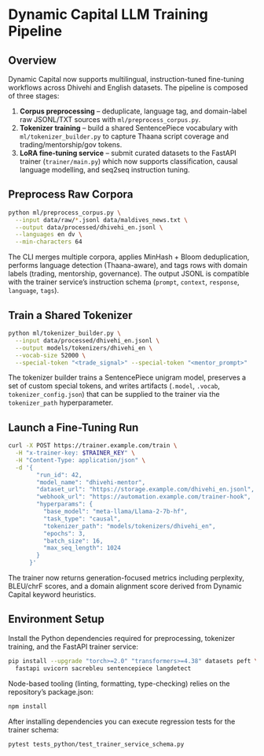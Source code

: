 # Dynamic Capital LLM Training Pipeline

## Overview

Dynamic Capital now supports multilingual, instruction-tuned fine-tuning
workflows across Dhivehi and English datasets.  The pipeline is composed
of three stages:

1. **Corpus preprocessing** – deduplicate, language tag, and domain-label
   raw JSONL/TXT sources with `ml/preprocess_corpus.py`.
2. **Tokenizer training** – build a shared SentencePiece vocabulary with
   `ml/tokenizer_builder.py` to capture Thaana script coverage and
   trading/mentorship/gov tokens.
3. **LoRA fine-tuning service** – submit curated datasets to the FastAPI
   trainer (`trainer/main.py`) which now supports classification, causal
   language modelling, and seq2seq instruction tuning.

## Preprocess Raw Corpora

```bash
python ml/preprocess_corpus.py \
  --input data/raw/*.jsonl data/maldives_news.txt \
  --output data/processed/dhivehi_en.jsonl \
  --languages en dv \
  --min-characters 64
```

The CLI merges multiple corpora, applies MinHash + Bloom deduplication,
performs language detection (Thaana-aware), and tags rows with domain
labels (trading, mentorship, governance).  The output JSONL is compatible
with the trainer service’s instruction schema (`prompt`, `context`,
`response`, `language`, `tags`).

## Train a Shared Tokenizer

```bash
python ml/tokenizer_builder.py \
  --input data/processed/dhivehi_en.jsonl \
  --output models/tokenizers/dhivehi_en \
  --vocab-size 52000 \
  --special-token "<trade_signal>" --special-token "<mentor_prompt>"
```

The tokenizer builder trains a SentencePiece unigram model, preserves a
set of custom special tokens, and writes artifacts (`.model`, `.vocab`,
`tokenizer_config.json`) that can be supplied to the trainer via the
`tokenizer_path` hyperparameter.

## Launch a Fine-Tuning Run

```bash
curl -X POST https://trainer.example.com/train \
  -H "x-trainer-key: $TRAINER_KEY" \
  -H "Content-Type: application/json" \
  -d '{
        "run_id": 42,
        "model_name": "dhivehi-mentor",
        "dataset_url": "https://storage.example.com/dhivehi_en.jsonl",
        "webhook_url": "https://automation.example.com/trainer-hook",
        "hyperparams": {
          "base_model": "meta-llama/Llama-2-7b-hf",
          "task_type": "causal",
          "tokenizer_path": "models/tokenizers/dhivehi_en",
          "epochs": 3,
          "batch_size": 16,
          "max_seq_length": 1024
        }
      }'
```

The trainer now returns generation-focused metrics including perplexity,
BLEU/chrF scores, and a domain alignment score derived from Dynamic
Capital keyword heuristics.

## Environment Setup

Install the Python dependencies required for preprocessing, tokenizer
training, and the FastAPI trainer service:

```bash
pip install --upgrade "torch>=2.0" "transformers>=4.38" datasets peft \
  fastapi uvicorn sacrebleu sentencepiece langdetect
```

Node-based tooling (linting, formatting, type-checking) relies on the
repository’s package.json:

```bash
npm install
```

After installing dependencies you can execute regression tests for the
trainer schema:

```bash
pytest tests_python/test_trainer_service_schema.py
```
